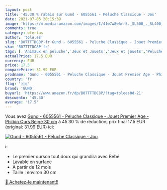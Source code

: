 ```yaml
---
layout: post
title: '45.30 % rabais sur Gund - 6055561 - Peluche Classique - Jou'
date: 2021-07-05 20:15:39
image: 'https://m.media-amazon.com/images/I/41w7w8wArrS._SL500_._SL400_.jpg'
comments: true
category: ofertas
author: 'tole.es'
slug: 'B07TTTDC8P-fr Gund - 6055561 - Peluche Classique - Jouet Premier Age -...'
sku: 'B07TTTDC8P-fr'
tags: [ 'Animaux en peluche','Jeux et Jouets','Jeux et jouets','Peluches','gund', ]
actualPrice: 17.5 EUR
currency: EUR
price: 17.5
comparePrice: 31.99 EUR
prodname: 'Gund - 6055561 - Peluche Classique - Jouet Premier Age - Philbin Ours Beige 30 cm'
country: 'fr'
flag: '🇫🇷'
brand: 'GUND'
buyurl: 'https://www.amazon.fr/dp/B07TTTDC8P/?tag=tolees0d-21'
descuento: '45.30'
average: '17.5'
---
```


Vous avez [Gund - 6055561 - Peluche Classique - Jouet Premier Age - Philbin Ours Beige 30 cm](https://www.amazon.fr/dp/B07TTTDC8P/?tag=tolees0d-21)  à  45.30 % de réduction, prix final  17.5 EUR (original: 31.99 EUR) ici:

[![Gund - 6055561 - Peluche Classique - Jou](https://m.media-amazon.com/images/I/41w7w8wArrS._SL500_._SL400_.jpg)](https://www.amazon.fr/dp/B07TTTDC8P/?tag=tolees0d-21)

ℹ️:

- Le premier ourson tout doux qui grandira avec Bébé
- Lavable en surface
- A partir de 12 mois
- Taille : environ 30 cm

[🛒 Achetez-le maintenant!!](https://www.amazon.fr/dp/B07TTTDC8P/?tag=tolees0d-21)
